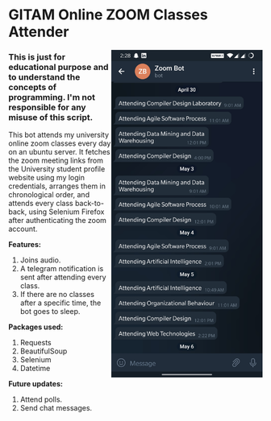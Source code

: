 # GITAM Online ZOOM Classes Attender

<img src="screenshot.jpeg" align="right" width=300/>

### This is just for educational purpose and to understand the concepts of programming. I'm not responsible for any misuse of this script.

This bot attends my university online zoom classes every day on an ubuntu server. It fetches the zoom meeting links from the University student profile website using my login credentials, arranges them in chronological order, and attends every class back-to-back, using Selenium Firefox after authenticating the zoom account.

<b>Features:</b>
1. Joins audio.
2. A telegram notification is sent after attending every class.
3. If there are no classes after a specific time, the bot goes to sleep.

<b>Packages used:</b>
1. Requests
2. BeautifulSoup
3. Selenium
4. Datetime

<b>Future updates:</b>
1. Attend polls.
2. Send chat messages.
